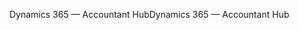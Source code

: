 <span data-ttu-id="ca783-101">Dynamics 365 — Accountant Hub</span><span class="sxs-lookup"><span data-stu-id="ca783-101">Dynamics 365 — Accountant Hub</span></span>
